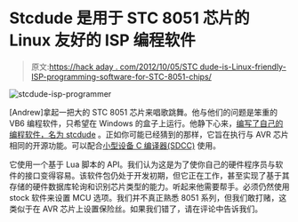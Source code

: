 # Stcdude 是用于 STC 8051 芯片的 Linux 友好的 ISP 编程软件

> 原文:[https://hack aday . com/2012/10/05/STC dude-is-Linux-friendly-ISP-programming-software-for-STC-8051-chips/](https://hackaday.com/2012/10/05/stcdude-is-linux-friendly-isp-programming-software-for-stc-8051-chips/)

![](../Images/e69f8300b9a3f6f75438d4c1ea57980c.png "stcdude-isp-programmer")

[Andrew]拿起一把大的 STC 8051 芯片来唱歌跳舞。他与他们的问题是笨重的 VB6 编程软件，只希望在 Windows 的盒子上运行。他静下心来，[编写了自己的编程软件，名为 stcdude](http://ncrmnt.org/wp/2012/10/01/stcdude-0-1-rc1-is-here/) 。正如你可能已经猜到的那样，它旨在执行与 AVR 芯片相同的开源功能。可以配合[小型设备 C 编译器(SDCC)](http://sdcc.sourceforge.net/) 使用。

它使用一个基于 Lua 脚本的 API。我们认为这是为了使你自己的硬件程序员与软件的接口变得容易。该软件包仍处于开发初期，但它正在工作，甚至实现了基于其存储的硬件数据库轮询和识别芯片类型的能力。听起来他需要帮手。必须仍然使用 stock 软件来设置 MCU 选项。我们并不真正熟悉 8051 系列，但我们敢打赌，这类似于在 AVR 芯片上设置保险丝。如果我们错了，请在评论中告诉我们。